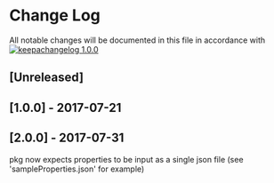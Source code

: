 # Change Log

All notable changes will be documented in this file in accordance with
[![keepachangelog 1.0.0](https://img.shields.io/badge/keepachangelog-1.0.0-brightgreen.svg)](http://keepachangelog.com/en/1.0.0/)

## \[Unreleased]

## \[1.0.0] - 2017-07-21

## \[2.0.0] - 2017-07-31

pkg now expects properties to be input as a single json file (see 'sampleProperties.json' for example)
